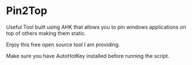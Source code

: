 # Pin2Top
Useful Tool built using AHK that allows you to pin windows applications on top of others making them static.

Enjoy this free open source tool I am providing.

Make sure you have AutoHotKey installed before running the script.
